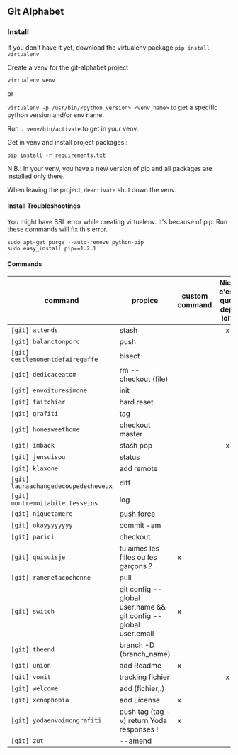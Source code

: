 ## Git Alphabet

### Install

If you don't have it yet, download the virtualenv package
`pip install virtualenv`

Create a venv for the git-alphabet project

`virtualenv venv`

or

`virtualenv -p /usr/bin/<python_version> <venv_name>`
to get a specific python version and/or env name.

Run `. venv/bin/activate` to get in your venv.

Get in venv and install project packages :

`pip install -r requirements.txt`

N.B.: In your venv, you have a new version of pip and all packages are installed only there.

When leaving the project, `deactivate` shut down the venv.


#### Install Troubleshootings

You might have SSL error while creating virtualenv. It's because of pip.
Run these commands will fix this error.

```
sudo apt-get purge --auto-remove python-pip
sudo easy_install pip==1.2.1
```

#### Commands

| command                                  | propice                                                         | custom command | Nico c'est quoi déjà lol? |
|------------------------------------------|-----------------------------------------------------------------|----------------|:-------------------------:|
| ```[git] attends```                      | stash                                                           |                |             x             |
| ```[git] balanctonporc```                | push                                                            |                |                           |
| ```[git] cestlemomentdefairegaffe```     | bisect                                                          |                |                           |
| ```[git] dedicaceatom```                 | rm --checkout (file)                                            |                |                           |
| ```[git] envoituresimone```              | init                                                            |                |                           |
| ```[git] faitchier```                    | hard reset                                                      |                |                           |
| ```[git] grafiti```                      | tag                                                             |                |                           |
| ```[git] homesweethome```                | checkout master                                                 |                |                           |
| ```[git] imback```                       | stash pop                                                       |                |             x             |
| ```[git] jensuisou```                    | status                                                          |                |                           |
| ```[git] klaxone```                      | add remote                                                      |                |                           |
| ```[git] lauraachangedecoupedecheveux``` | diff                                                            |                |                           |
| ```[git] montremoitabite,tesseins```     | log                                                             |                |                           |
| ```[git] niquetamere```                  | push force                                                      |                |                           |
| ```[git] okayyyyyyyy```                  | commit -am                                                      |                |                           |
| ```[git] parici```                       | checkout                                                        |                |                           |
| ```[git] quisuisje```                    | tu aimes les filles ou les garçons ?                            |        x       |                           |
| ```[git] ramenetacochonne```             | pull                                                            |                |                           |
| ```[git] switch```                       | git config --global user.name && git config --global user.email |        x       |                           |
| ```[git] theend```                       | branch -D (branch_name)                                         |                |                           |
| ```[git] union```                        | add Readme                                                      |        x       |                           |
| ```[git] vomit```                        | tracking fichier                                                |                |             x             |
| ```[git] welcome```                      | add (fichier,.)                                                 |                |                           |
| ```[git] xenophobia```                   | add License                                                     |        x       |                           |
| ```[git] yodaenvoimongrafiti```          | push tag (tag -v) return Yoda responses !                       |        x       |                           |
| ```[git] zut```                          | --amend                                                         |                |                           |                                 